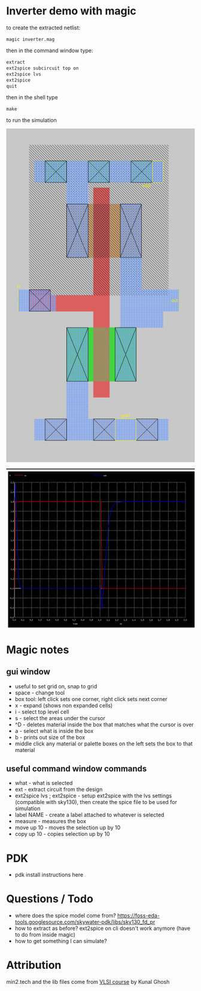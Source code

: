 # Inverter demo with magic

to create the extracted netlist:

    magic inverter.mag

then in the command window type:

    extract
    ext2spice subcircuit top on
    ext2spice lvs
    ext2spice
    quit

then in the shell type 

    make

to run the simulation

![inverter](inverter.png)

![simulation](sim.png)

# Magic notes

## gui window

* useful to set grid on, snap to grid
* space - change tool
* box tool: left click sets one corner, right click sets next corner
* x - expand (shows non expanded cells)
* i - select top level cell
* s - select the areas under the cursor
* ^D - deletes material inside the box that matches what the cursor is over
* a - select what is inside the box
* b - prints out size of the box
* middle click any material or palette boxes on the left sets the box to that material

## useful command window commands

* what - what is selected
* ext - extract circuit from the design
* ext2spice lvs ; ext2spice - setup ext2spice with the lvs settings (compatible with sky130), then create the spice file to be used for simulation
* label NAME - create a label attached to whatever is selected
* measure - measures the box
* move up 10 - moves the selection up by 10
* copy up 10 - copies selection up by 10

# PDK

* pdk install instructions here

# Questions / Todo

* where does the spice model come from? https://foss-eda-tools.googlesource.com/skywater-pdk/libs/sky130_fd_pr
* how to extract as before? ext2spice on cli doesn't work anymore (have to do from inside magic)
* how to get something I can simulate?

# Attribution

min2.tech and the lib files come from [VLSI course](https://www.udemy.com/course/vlsi-academy-custom-layout/) by Kunal Ghosh

